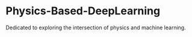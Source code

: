 # Physics-Based-DeepLearning
Dedicated to exploring the intersection of physics and machine learning. 
